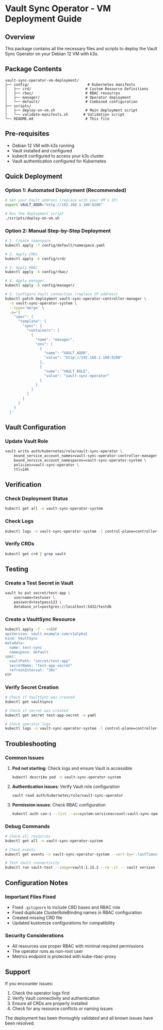 # Vault Sync Operator - VM Deployment Guide

## Overview
This package contains all the necessary files and scripts to deploy the Vault Sync Operator on your Debian 12 VM with k3s.

## Package Contents
```
vault-sync-operator-vm-deployment/
├── config/                           # Kubernetes manifests
│   ├── crd/                         # Custom Resource Definitions
│   ├── rbac/                        # RBAC resources
│   ├── manager/                     # Operator deployment
│   └── default/                     # Combined configuration
├── scripts/
│   ├── deploy-on-vm.sh              # Main deployment script
│   └── validate-manifests.sh       # Validation script
└── README.md                        # This file
```

## Pre-requisites
- Debian 12 VM with k3s running
- Vault installed and configured
- kubectl configured to access your k3s cluster
- Vault authentication configured for Kubernetes

## Quick Deployment

### Option 1: Automated Deployment (Recommended)
```bash
# Set your Vault address (replace with your VM's IP)
export VAULT_ADDR="http://192.168.1.100:8200"

# Run the deployment script
./scripts/deploy-on-vm.sh
```

### Option 2: Manual Step-by-Step Deployment
```bash
# 1. Create namespace
kubectl apply -f config/default/namespace.yaml

# 2. Apply CRDs
kubectl apply -k config/crd/

# 3. Apply RBAC
kubectl apply -k config/rbac/

# 4. Apply manager
kubectl apply -k config/manager/

# 5. Configure Vault connection (replace IP address)
kubectl patch deployment vault-sync-operator-controller-manager \
  -n vault-sync-operator-system \
  --type='merge' \
  -p='{
    "spec": {
      "template": {
        "spec": {
          "containers": [
            {
              "name": "manager",
              "env": [
                {
                  "name": "VAULT_ADDR",
                  "value": "http://192.168.1.100:8200"
                },
                {
                  "name": "VAULT_ROLE",
                  "value": "vault-sync-operator"
                }
              ]
            }
          ]
        }
      }
    }
  }'
```

## Vault Configuration

### Update Vault Role
```bash
vault write auth/kubernetes/role/vault-sync-operator \
    bound_service_account_names=vault-sync-operator-controller-manager \
    bound_service_account_namespaces=vault-sync-operator-system \
    policies=vault-sync-operator \
    ttl=24h
```

## Verification

### Check Deployment Status
```bash
kubectl get all -n vault-sync-operator-system
```

### Check Logs
```bash
kubectl logs -n vault-sync-operator-system -l control-plane=controller-manager -f
```

### Verify CRDs
```bash
kubectl get crd | grep vault
```

## Testing

### Create a Test Secret in Vault
```bash
vault kv put secret/test-app \
    username=testuser \
    password=testpass123 \
    database_url=postgres://localhost:5432/testdb
```

### Create a VaultSync Resource
```bash
kubectl apply -f - <<EOF
apiVersion: vault.example.com/v1alpha1
kind: VaultSync
metadata:
  name: test-sync
  namespace: default
spec:
  vaultPath: "secret/test-app"
  secretName: "test-app-secret"
  refreshInterval: "30s"
EOF
```

### Verify Secret Creation
```bash
# Check if VaultSync was created
kubectl get vaultsyncs

# Check if secret was created
kubectl get secret test-app-secret -o yaml

# Check operator logs
kubectl logs -n vault-sync-operator-system -l control-plane=controller-manager
```

## Troubleshooting

### Common Issues

1. **Pod not starting**: Check logs and ensure Vault is accessible
   ```bash
   kubectl describe pod -n vault-sync-operator-system
   ```

2. **Authentication issues**: Verify Vault role configuration
   ```bash
   vault read auth/kubernetes/role/vault-sync-operator
   ```

3. **Permission issues**: Check RBAC configuration
   ```bash
   kubectl auth can-i --list --as=system:serviceaccount:vault-sync-operator-system:vault-sync-operator-controller-manager
   ```

### Debug Commands
```bash
# Check all resources
kubectl get all -n vault-sync-operator-system

# Check events
kubectl get events -n vault-sync-operator-system --sort-by='.lastTimestamp'

# Test Vault connectivity
kubectl run vault-test --image=vault:1.15.2 --rm -it -- vault version
```

## Configuration Notes

### Important Files Fixed
- Fixed `.gitignore` to include CRD bases and RBAC role
- Fixed duplicate ClusterRoleBinding names in RBAC configuration
- Created missing CRD file
- Updated kustomize configurations for compatibility

### Security Considerations
- All resources use proper RBAC with minimal required permissions
- The operator runs as non-root user
- Metrics endpoint is protected with kube-rbac-proxy

## Support

If you encounter issues:
1. Check the operator logs first
2. Verify Vault connectivity and authentication
3. Ensure all CRDs are properly installed
4. Check for any resource conflicts or naming issues

The deployment has been thoroughly validated and all known issues have been resolved.
